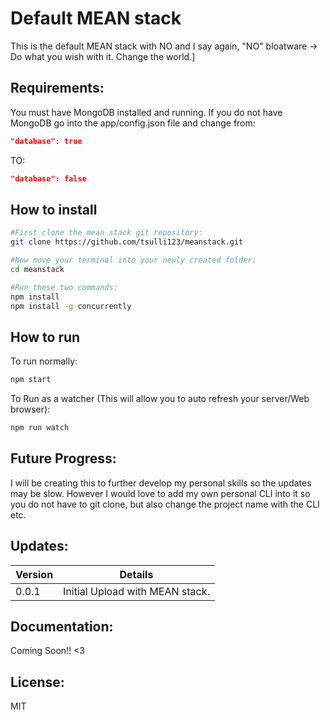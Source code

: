 # Default MEAN stack

This is the default MEAN stack with NO and I say again, "NO" bloatware -> Do what you wish with it. Change the world.]

## Requirements:

You must have MongoDB installed and running. If you do not have MongoDB go into the app/config.json file and change from:
```JSON
"database": true
```

TO:
```JSON
"database": false
```

## How to install

```bash
#First clone the mean stack git repository:
git clone https://github.com/tsulli123/meanstack.git

#Now move your terminal into your newly created folder:
cd meanstack

#Run these two commands:
npm install
npm install -g concurrently
```

## How to run

To run normally:
```bash
npm start
```

To Run as a watcher (This will allow you to auto refresh your server/Web browser):
```bash
npm run watch
```

## Future Progress:

I will be creating this to further develop my personal skills so the updates may be slow. However I would love to add my own personal CLI into it so you do not have to git clone, but also change the project name with the CLI etc.

## Updates:

Version | Details
---     | ---
0.0.1   | Initial Upload with MEAN stack.

## Documentation:

Coming Soon!! <3

## License:

MIT
